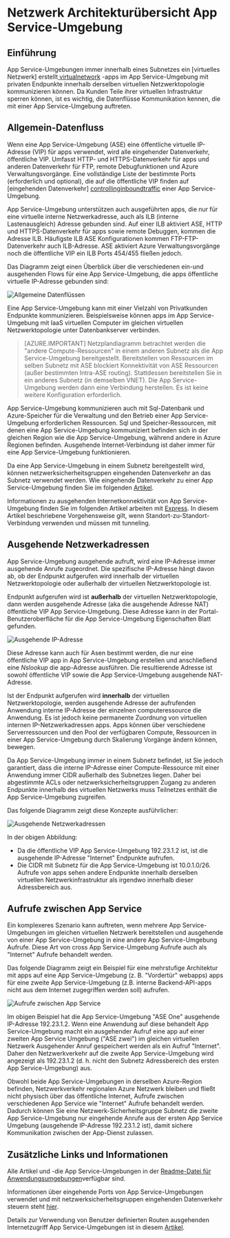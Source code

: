 <properties 
    pageTitle="Netzwerk Architekturübersicht App Service-Umgebung" 
    description="Übersicht über die Architektur der Netzwerk-Topologie OfApp Umgebungen." 
    services="app-service" 
    documentationCenter="" 
    authors="stefsch" 
    manager="wpickett" 
    editor=""/>

<tags 
    ms.service="app-service" 
    ms.workload="na" 
    ms.tgt_pltfrm="na" 
    ms.devlang="na" 
    ms.topic="article" 
    ms.date="10/04/2016" 
    ms.author="stefsch"/>   

# <a name="network-architecture-overview-of-app-service-environments"></a>Netzwerk Architekturübersicht App Service-Umgebung

## <a name="introduction"></a>Einführung ##
App Service-Umgebungen immer innerhalb eines Subnetzes ein [virtuelles Netzwerk] erstellt[ virtualnetwork] -apps im App Service-Umgebung mit privaten Endpunkte innerhalb derselben virtuellen Netzwerktopologie kommunizieren können.  Da Kunden Teile ihrer virtuellen Infrastruktur sperren können, ist es wichtig, die Datenflüsse Kommunikation kennen, die mit einer App Service-Umgebung auftreten.

## <a name="general-network-flow"></a>Allgemein-Datenfluss ##
 
Wenn eine App Service-Umgebung (ASE) eine öffentliche virtuelle IP-Adresse (VIP) für apps verwendet, wird alle eingehender Datenverkehr, öffentliche VIP.  Umfasst HTTP- und HTTPS-Datenverkehr für apps und anderen Datenverkehr für FTP, remote Debugfunktionen und Azure Verwaltungsvorgänge.  Eine vollständige Liste der bestimmte Ports (erforderlich und optional), die auf die öffentliche VIP finden auf [eingehenden Datenverkehr] [ controllinginboundtraffic] einer App Service-Umgebung. 

App Service-Umgebung unterstützen auch ausgeführten apps, die nur für eine virtuelle interne Netzwerkadresse, auch als ILB (interne Lastenausgleich) Adresse gebunden sind.  Auf einer ILB aktiviert ASE, HTTP und HTTPS-Datenverkehr für apps sowie remote Debuggen, kommen die Adresse ILB.  Häufigste ILB ASE Konfigurationen kommen FTP-FTP-Datenverkehr auch ILB-Adresse.  ASE aktiviert Azure Verwaltungsvorgänge noch die öffentliche VIP ein ILB Ports 454/455 fließen jedoch.

Das Diagramm zeigt einen Überblick über die verschiedenen ein-und ausgehenden Flows für eine App Service-Umgebung, die apps öffentliche virtuelle IP-Adresse gebunden sind:

![Allgemeine Datenflüssen][GeneralNetworkFlows]

Eine App Service-Umgebung kann mit einer Vielzahl von Privatkunden Endpunkte kommunizieren.  Beispielsweise können apps im App Service-Umgebung mit IaaS virtuellen Computer im gleichen virtuellen Netzwerktopologie unter Datenbankserver verbinden.

>[AZURE.IMPORTANT] Netzplandiagramm betrachtet werden die "andere Compute-Ressourcen" in einem anderen Subnetz als die App Service-Umgebung bereitgestellt. Bereitstellen von Ressourcen im selben Subnetz mit ASE blockiert Konnektivität von ASE Ressourcen (außer bestimmten Intra-ASE routing). Stattdessen bereitstellen Sie in ein anderes Subnetz (in demselben VNET). Die App Service-Umgebung werden dann eine Verbindung herstellen. Es ist keine weitere Konfiguration erforderlich.

App Service-Umgebung kommunizieren auch mit Sql-Datenbank und Azure-Speicher für die Verwaltung und den Betrieb einer App Service-Umgebung erforderlichen Ressourcen.  Sql und Speicher-Ressourcen, mit denen eine App Service-Umgebung kommuniziert befinden sich in der gleichen Region wie die App Service-Umgebung, während andere in Azure Regionen befinden.  Ausgehende Internet-Verbindung ist daher immer für eine App Service-Umgebung funktionieren. 

Da eine App Service-Umgebung in einem Subnetz bereitgestellt wird, können netzwerksicherheitsgruppen eingehenden Datenverkehr an das Subnetz verwendet werden.  Wie eingehende Datenverkehr zu einer App Service-Umgebung finden Sie im folgenden [Artikel][controllinginboundtraffic].

Informationen zu ausgehenden Internetkonnektivität von App Service-Umgebung finden Sie im folgenden Artikel arbeiten mit [Express][ExpressRoute].  In diesem Artikel beschriebene Vorgehensweise gilt, wenn Standort-zu-Standort-Verbindung verwenden und müssen mit tunneling.

## <a name="outbound-network-addresses"></a>Ausgehende Netzwerkadressen ##
App Service-Umgebung ausgehende aufruft, wird eine IP-Adresse immer ausgehende Anrufe zugeordnet.  Die spezifische IP-Adresse hängt davon ab, ob der Endpunkt aufgerufen wird innerhalb der virtuellen Netzwerktopologie oder außerhalb der virtuellen Netzwerktopologie ist.

Endpunkt aufgerufen wird ist **außerhalb** der virtuellen Netzwerktopologie, dann werden ausgehende Adresse (aka die ausgehende Adresse NAT) öffentliche VIP App Service-Umgebung.  Diese Adresse kann in der Portal-Benutzeroberfläche für die App Service-Umgebung Eigenschaften Blatt gefunden.
 
![Ausgehende IP-Adresse][OutboundIPAddress]

Diese Adresse kann auch für Asen bestimmt werden, die nur eine öffentliche VIP app in App Service-Umgebung erstellen und anschließend eine *Nslookup* die app-Adresse ausführen. Die resultierende Adresse ist sowohl öffentliche VIP sowie die App Service-Umgebung ausgehende NAT-Adresse.

Ist der Endpunkt aufgerufen wird **innerhalb** der virtuellen Netzwerktopologie, werden ausgehende Adresse der aufrufenden Anwendung interne IP-Adresse der einzelnen computeressource die Anwendung.  Es ist jedoch keine permanente Zuordnung von virtuellen internen IP-Netzwerkadressen apps.  Apps können über verschiedene Serverressourcen und den Pool der verfügbaren Compute, Ressourcen in einer App Service-Umgebung durch Skalierung Vorgänge ändern können, bewegen.

Da App Service-Umgebung immer in einem Subnetz befindet, ist Sie jedoch garantiert, dass die interne IP-Adresse einer Compute-Ressource mit einer Anwendung immer CIDR außerhalb des Subnetzes liegen.  Daher bei abgestimmte ACLs oder netzwerksicherheitsgruppen Zugang zu anderen Endpunkte innerhalb des virtuellen Netzwerks muss Teilnetzes enthält die App Service-Umgebung zugreifen.

Das folgende Diagramm zeigt diese Konzepte ausführlicher:

![Ausgehende Netzwerkadressen][OutboundNetworkAddresses]

In der obigen Abbildung:

- Da die öffentliche VIP App Service-Umgebung 192.23.1.2 ist, ist die ausgehende IP-Adresse "Internet" Endpunkte aufrufen.
- Die CIDR mit Subnetz für die App Service-Umgebung ist 10.0.1.0/26.  Aufrufe von apps sehen andere Endpunkte innerhalb derselben virtuellen Netzwerkinfrastruktur als irgendwo innerhalb dieser Adressbereich aus.

## <a name="calls-between-app-service-environments"></a>Aufrufe zwischen App Service ##
Ein komplexeres Szenario kann auftreten, wenn mehrere App Service-Umgebungen im gleichen virtuellen Netzwerk bereitstellen und ausgehende von einer App Service-Umgebung in eine andere App Service-Umgebung Aufrufe.  Diese Art von cross App Service-Umgebung Aufrufe auch als "Internet" Aufrufe behandelt werden.

Das folgende Diagramm zeigt ein Beispiel für eine mehrstufige Architektur mit apps auf eine App Service-Umgebung (z. B. "Vordertür" webapps) apps für eine zweite App Service-Umgebung (z.B. interne Backend-API-apps nicht aus dem Internet zugegriffen werden soll) aufrufen. 

![Aufrufe zwischen App Service][CallsBetweenAppServiceEnvironments] 

Im obigen Beispiel hat die App Service-Umgebung "ASE One" ausgehende IP-Adresse 192.23.1.2.  Wenn eine Anwendung auf diese behandelt App Service-Umgebung macht ein ausgehender Aufruf eine app auf einer zweiten App Service Umgebung ("ASE zwei") im gleichen virtuellen Netzwerk Ausgehender Anruf gespeichert werden als ein Aufruf "Internet".  Daher den Netzwerkverkehr auf die zweite App Service-Umgebung wird angezeigt als 192.23.1.2 (d. h. nicht den Subnetz Adressbereich des ersten App Service-Umgebung) aus.

Obwohl beide App Service-Umgebungen in derselben Azure-Region befinden, Netzwerkverkehr regionalen Azure Netzwerk bleiben und fließt nicht physisch über das öffentliche Internet, Aufrufe zwischen verschiedenen App Service wie "Internet" Aufrufe behandelt werden.  Dadurch können Sie eine Netzwerk-Sicherheitsgruppe Subnetz die zweite App Service-Umgebung nur eingehende Anrufe aus der ersten App Service Umgebung (ausgehende IP-Adresse 192.23.1.2 ist), damit sichere Kommunikation zwischen der App-Dienst zulassen.

## <a name="additional-links-and-information"></a>Zusätzliche Links und Informationen ##
Alle Artikel und -die App Service-Umgebungen in der [Readme-Datei für Anwendungsumgebungen](../app-service/app-service-app-service-environments-readme.md)verfügbar sind.

Informationen über eingehende Ports von App Service-Umgebungen verwendet und mit netzwerksicherheitsgruppen eingehenden Datenverkehr steuern steht [hier][controllinginboundtraffic].

Details zur Verwendung von Benutzer definierten Routen ausgehenden Internetzugriff App Service-Umgebungen ist in diesem [Artikel][ExpressRoute]. 


<!-- LINKS -->
[virtualnetwork]: http://azure.microsoft.com/services/virtual-network/
[controllinginboundtraffic]:  http://azure.microsoft.com/documentation/articles/app-service-app-service-environment-control-inbound-traffic/
[ExpressRoute]:  http://azure.microsoft.com/documentation/articles/app-service-app-service-environment-network-configuration-expressroute/

<!-- IMAGES -->
[GeneralNetworkFlows]: ./media/app-service-app-service-environment-network-architecture-overview/NetworkOverview-1.png
[OutboundIPAddress]: ./media/app-service-app-service-environment-network-architecture-overview/OutboundIPAddress-1.png
[OutboundNetworkAddresses]: ./media/app-service-app-service-environment-network-architecture-overview/OutboundNetworkAddresses-1.png
[CallsBetweenAppServiceEnvironments]: ./media/app-service-app-service-environment-network-architecture-overview/CallsBetweenEnvironments-1.png

